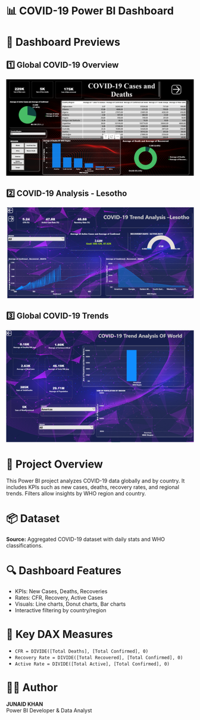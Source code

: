 <!DOCTYPE html>
<html lang="en">
<head>
    <meta charset="UTF-8">
    
</head>
<body>

  <h1>📊 COVID-19 Power BI Dashboard</h1>

  <h1>📸 Dashboard Previews</h1>

  <h2>1️⃣ Global COVID-19 Overview</h2>
  <img src="covid_dashboard_1.png" alt="COVID-19 Overview Dashboard" width="800">

  <h2>2️⃣ COVID-19 Analysis - Lesotho</h2>
  <img src="covid_dashboard_2.png" alt="COVID-19 Lesotho Dashboard" width="800">

  <h2>3️⃣ Global COVID-19 Trends</h2>
  <img src="covid_dashboard_3.png" alt="COVID-19 Global Trend Dashboard" width="800">

  <h1>📁 Project Overview</h1>
  <p>This Power BI project analyzes COVID-19 data globally and by country. It includes KPIs such as new cases, deaths, recovery rates, and regional trends. Filters allow insights by WHO region and country.</p>

  <h1>📦 Dataset</h1>
  <p><strong>Source:</strong> Aggregated COVID-19 dataset with daily stats and WHO classifications.</p>

  <h1>🔍 Dashboard Features</h1>
  <ul>
      <li>KPIs: New Cases, Deaths, Recoveries</li>
      <li>Rates: CFR, Recovery, Active Cases</li>
      <li>Visuals: Line charts, Donut charts, Bar charts</li>
      <li>Interactive filtering by country/region</li>
  </ul>

  <h1>🧮 Key DAX Measures</h1>
  <ul>
      <li><code>CFR = DIVIDE([Total Deaths], [Total Confirmed], 0)</code></li>
      <li><code>Recovery Rate = DIVIDE([Total Recovered], [Total Confirmed], 0)</code></li>
      <li><code>Active Rate = DIVIDE([Total Active], [Total Confirmed], 0)</code></li>
  </ul>

  <h1>👨‍💻 Author</h1>
  <p><strong>JUNAID KHAN</strong><br>Power BI Developer & Data Analyst</p>

</body>
</html>
